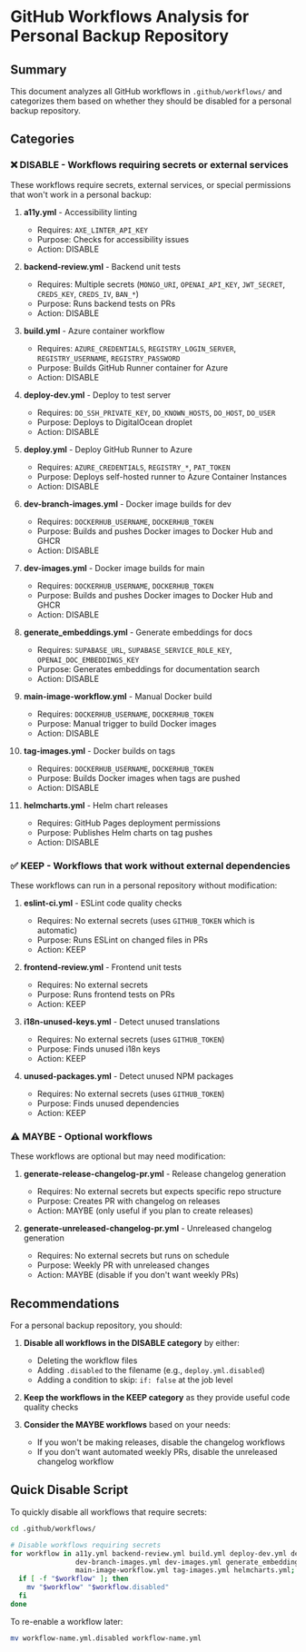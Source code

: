 # GitHub Workflows Analysis for Personal Backup Repository

## Summary

This document analyzes all GitHub workflows in `.github/workflows/` and categorizes them based on whether they should be disabled for a personal backup repository.

## Categories

### ❌ DISABLE - Workflows requiring secrets or external services

These workflows require secrets, external services, or special permissions that won't work in a personal backup:

1. **a11y.yml** - Accessibility linting
   - Requires: `AXE_LINTER_API_KEY`
   - Purpose: Checks for accessibility issues
   - Action: DISABLE

2. **backend-review.yml** - Backend unit tests
   - Requires: Multiple secrets (`MONGO_URI`, `OPENAI_API_KEY`, `JWT_SECRET`, `CREDS_KEY`, `CREDS_IV`, `BAN_*`)
   - Purpose: Runs backend tests on PRs
   - Action: DISABLE

3. **build.yml** - Azure container workflow
   - Requires: `AZURE_CREDENTIALS`, `REGISTRY_LOGIN_SERVER`, `REGISTRY_USERNAME`, `REGISTRY_PASSWORD`
   - Purpose: Builds GitHub Runner container for Azure
   - Action: DISABLE

4. **deploy-dev.yml** - Deploy to test server
   - Requires: `DO_SSH_PRIVATE_KEY`, `DO_KNOWN_HOSTS`, `DO_HOST`, `DO_USER`
   - Purpose: Deploys to DigitalOcean droplet
   - Action: DISABLE

5. **deploy.yml** - Deploy GitHub Runner to Azure
   - Requires: `AZURE_CREDENTIALS`, `REGISTRY_*`, `PAT_TOKEN`
   - Purpose: Deploys self-hosted runner to Azure Container Instances
   - Action: DISABLE

6. **dev-branch-images.yml** - Docker image builds for dev
   - Requires: `DOCKERHUB_USERNAME`, `DOCKERHUB_TOKEN`
   - Purpose: Builds and pushes Docker images to Docker Hub and GHCR
   - Action: DISABLE

7. **dev-images.yml** - Docker image builds for main
   - Requires: `DOCKERHUB_USERNAME`, `DOCKERHUB_TOKEN`
   - Purpose: Builds and pushes Docker images to Docker Hub and GHCR
   - Action: DISABLE

8. **generate_embeddings.yml** - Generate embeddings for docs
   - Requires: `SUPABASE_URL`, `SUPABASE_SERVICE_ROLE_KEY`, `OPENAI_DOC_EMBEDDINGS_KEY`
   - Purpose: Generates embeddings for documentation search
   - Action: DISABLE

9. **main-image-workflow.yml** - Manual Docker build
   - Requires: `DOCKERHUB_USERNAME`, `DOCKERHUB_TOKEN`
   - Purpose: Manual trigger to build Docker images
   - Action: DISABLE

10. **tag-images.yml** - Docker builds on tags
    - Requires: `DOCKERHUB_USERNAME`, `DOCKERHUB_TOKEN`
    - Purpose: Builds Docker images when tags are pushed
    - Action: DISABLE

11. **helmcharts.yml** - Helm chart releases
    - Requires: GitHub Pages deployment permissions
    - Purpose: Publishes Helm charts on tag pushes
    - Action: DISABLE

### ✅ KEEP - Workflows that work without external dependencies

These workflows can run in a personal repository without modification:

1. **eslint-ci.yml** - ESLint code quality checks
   - Requires: No external secrets (uses `GITHUB_TOKEN` which is automatic)
   - Purpose: Runs ESLint on changed files in PRs
   - Action: KEEP

2. **frontend-review.yml** - Frontend unit tests
   - Requires: No external secrets
   - Purpose: Runs frontend tests on PRs
   - Action: KEEP

3. **i18n-unused-keys.yml** - Detect unused translations
   - Requires: No external secrets (uses `GITHUB_TOKEN`)
   - Purpose: Finds unused i18n keys
   - Action: KEEP

4. **unused-packages.yml** - Detect unused NPM packages
   - Requires: No external secrets (uses `GITHUB_TOKEN`)
   - Purpose: Finds unused dependencies
   - Action: KEEP

### ⚠️ MAYBE - Optional workflows

These workflows are optional but may need modification:

1. **generate-release-changelog-pr.yml** - Release changelog generation
   - Requires: No external secrets but expects specific repo structure
   - Purpose: Creates PR with changelog on releases
   - Action: MAYBE (only useful if you plan to create releases)

2. **generate-unreleased-changelog-pr.yml** - Unreleased changelog generation
   - Requires: No external secrets but runs on schedule
   - Purpose: Weekly PR with unreleased changes
   - Action: MAYBE (disable if you don't want weekly PRs)

## Recommendations

For a personal backup repository, you should:

1. **Disable all workflows in the DISABLE category** by either:
   - Deleting the workflow files
   - Adding `.disabled` to the filename (e.g., `deploy.yml.disabled`)
   - Adding a condition to skip: `if: false` at the job level

2. **Keep the workflows in the KEEP category** as they provide useful code quality checks

3. **Consider the MAYBE workflows** based on your needs:
   - If you won't be making releases, disable the changelog workflows
   - If you don't want automated weekly PRs, disable the unreleased changelog workflow

## Quick Disable Script

To quickly disable all workflows that require secrets:

```bash
cd .github/workflows/

# Disable workflows requiring secrets
for workflow in a11y.yml backend-review.yml build.yml deploy-dev.yml deploy.yml \
                dev-branch-images.yml dev-images.yml generate_embeddings.yml \
                main-image-workflow.yml tag-images.yml helmcharts.yml; do
  if [ -f "$workflow" ]; then
    mv "$workflow" "$workflow.disabled"
  fi
done
```

To re-enable a workflow later:
```bash
mv workflow-name.yml.disabled workflow-name.yml
```